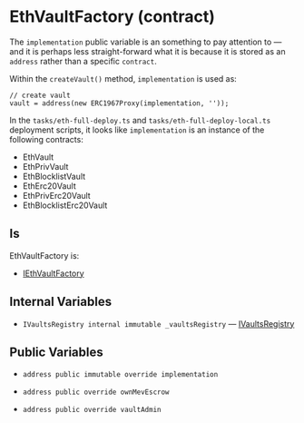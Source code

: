 # EthVaultFactory (contract)

The `implementation` public variable is an something to pay attention to — and it is perhaps less straight-forward what it is because it is stored as an `address` rather than a specific `contract`.

Within the `createVault()` method, `implementation` is used as:

```solidity
// create vault
vault = address(new ERC1967Proxy(implementation, ''));
```

In the `tasks/eth-full-deploy.ts` and `tasks/eth-full-deploy-local.ts` deployment scripts, it looks like `implementation` is an instance of the following contracts:

* EthVault
* EthPrivVault
* EthBlocklistVault
* EthErc20Vault
* EthPrivErc20Vault
* EthBlocklistErc20Vault

## Is

EthVaultFactory is:

* [IEthVaultFactory](../../../contracts/interfaces/IEthVaultFactory.sol.md)

## Internal Variables

* `IVaultsRegistry internal immutable _vaultsRegistry` — [IVaultsRegistry](../../../contracts/interfaces/IVaultsRegistry.sol.md)

## Public Variables

* `address public immutable override implementation` 

* `address public override ownMevEscrow`

* `address public override vaultAdmin`
